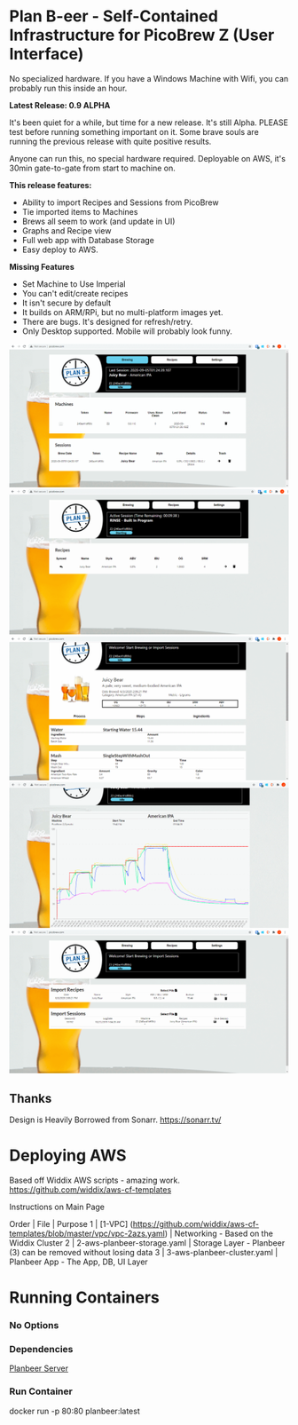 # Plan B-eer - Self-Contained Infrastructure for PicoBrew Z (User Interface)

No specialized hardware.  If you have a Windows Machine with Wifi, you can probably run this inside an hour.

<b> Latest Release: 0.9 ALPHA </b>

It's been quiet for a while, but time for a new release.   It's still Alpha.  PLEASE test before running something important on it.  Some brave souls are running the previous release with quite positive results.   

Anyone can run this, no special hardware required.  Deployable on AWS, it's 30min gate-to-gate from start to machine on.

<b> This release features: </b>
- Ability to import Recipes and Sessions from PicoBrew
- Tie imported items to Machines
- Brews all seem to work (and update in UI)
- Graphs and Recipe view 
- Full web app with Database Storage 
- Easy deploy to AWS.

<b> Missing Features </b>
- Set Machine to Use Imperial
- You can't edit/create recipes
- It isn't secure by default
- It builds on ARM/RPi, but no multi-platform images yet.
- There are bugs.  It's designed for refresh/retry.
- Only Desktop supported.  Mobile will probably look funny.

![Main View](/images/BrewingView.png?raw=true "Main View")
![Active Rinse](/images/ActiveRinse.png?raw=true "Active Rinse")
![Recipe](/images/Recipe.png?raw=true "Recipe View")
![Chart](/images/Chart.png?raw=true "Chart View")
![Import Pico Data](/images/Import.png?raw=true "Import Pico Data")

## Thanks
Design is Heavily Borrowed from Sonarr.  https://sonarr.tv/


# Deploying AWS

Based off Widdix AWS scripts - amazing work.  https://github.com/widdix/aws-cf-templates

Instructions on Main Page

Order | File | Purpose
1 | [1-VPC] (https://github.com/widdix/aws-cf-templates/blob/master/vpc/vpc-2azs.yaml) | Networking - Based on the Widdix Cluster
2 | 2-aws-planbeer-storage.yaml | Storage Layer - Planbeer (3) can be removed without losing data
3 | 3-aws-planbeer-cluster.yaml | Planbeer App - The App, DB, UI Layer 

# Running Containers

### No Options

### Dependencies
[Planbeer Server](https://github.com/duffyco/planbeer) 

### Run Container
docker run -p 80:80 planbeer:latest
